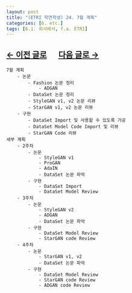 ```yaml
---
layout: post
title: "(ETRI 학연학생) 24. 7월 계획"
categories: [6. etc.]
tags: [6.1. 회사에서, f.a. ETRI]
---
```


## [←  이전 글로](https://maizer2.github.io/6.%20etc2022/07/06/(ETRI-학연학생)-23.html) 　 [다음 글로 →](https://maizer2.github.io/6.%20etc2024/02/29/(ETRI-학연학생)-Final.html)

```
7월 계획
	- 논문
		- Fashion 논문 정리
			- ADGAN
		- DataSet 논문 정리
		- StyleGAN v1, v2 논문 리뷰
		- StarGAN v1, v2 논문 리뷰
	- 구현
		- DataSet Import 및 사용할 수 있도록 가공
		- DataSet Model Code Import 및 리뷰
		- StarGAN Code 리뷰
세부 계획
	- 2주차
		- 논문
			- StyleGAN v1
			- ProGAN
			- AdaIN
			- DataSet 논문 파악
		- 구현
			- DataSet Import
			- DataSet Model Review
	- 3주차
		- 논문
			- StyleGAN v2
			- ADGAN
			- DataSet 논문 파악
		- 구현
			- DataSet Model Review
			- StarGAN code Review
	- 4주차
		- 논문
			- StarGAN v1, v2
			- DataSet 논문 파악
		- 구현
			- DataSet Model Review
			- StarGAN code Review
			- ADGAN code Review
```